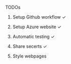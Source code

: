 ﻿TODOs

1. Setup Github workflow  ✓

2. Setup Azure website ✓

3. Automatic testing ✓

4. Share secerts ✓
 
5. Style webpages

